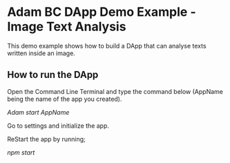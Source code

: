
# Adam BC DApp Demo Example - Image Text Analysis

This demo example shows how to build a DApp that can analyse texts written inside an image.

## How to run the DApp

Open the Command Line Terminal and type the command below (AppName being the name of the app you created).

_Adam start AppName_

Go to settings and initialize the app.

ReStart the app by running;

_npm start_

